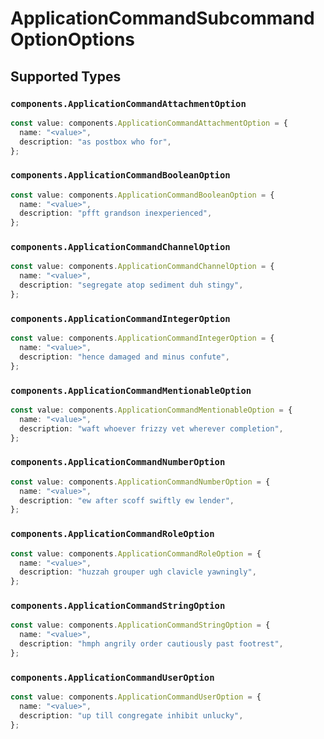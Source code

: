 # ApplicationCommandSubcommandOptionOptions


## Supported Types

### `components.ApplicationCommandAttachmentOption`

```typescript
const value: components.ApplicationCommandAttachmentOption = {
  name: "<value>",
  description: "as postbox who for",
};
```

### `components.ApplicationCommandBooleanOption`

```typescript
const value: components.ApplicationCommandBooleanOption = {
  name: "<value>",
  description: "pfft grandson inexperienced",
};
```

### `components.ApplicationCommandChannelOption`

```typescript
const value: components.ApplicationCommandChannelOption = {
  name: "<value>",
  description: "segregate atop sediment duh stingy",
};
```

### `components.ApplicationCommandIntegerOption`

```typescript
const value: components.ApplicationCommandIntegerOption = {
  name: "<value>",
  description: "hence damaged and minus confute",
};
```

### `components.ApplicationCommandMentionableOption`

```typescript
const value: components.ApplicationCommandMentionableOption = {
  name: "<value>",
  description: "waft whoever frizzy vet wherever completion",
};
```

### `components.ApplicationCommandNumberOption`

```typescript
const value: components.ApplicationCommandNumberOption = {
  name: "<value>",
  description: "ew after scoff swiftly ew lender",
};
```

### `components.ApplicationCommandRoleOption`

```typescript
const value: components.ApplicationCommandRoleOption = {
  name: "<value>",
  description: "huzzah grouper ugh clavicle yawningly",
};
```

### `components.ApplicationCommandStringOption`

```typescript
const value: components.ApplicationCommandStringOption = {
  name: "<value>",
  description: "hmph angrily order cautiously past footrest",
};
```

### `components.ApplicationCommandUserOption`

```typescript
const value: components.ApplicationCommandUserOption = {
  name: "<value>",
  description: "up till congregate inhibit unlucky",
};
```

